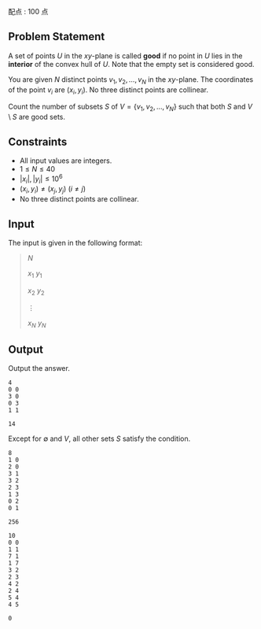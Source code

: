 配点 : $100$ 点

## Problem Statement

A set of points $U$ in the $xy$-plane is called **good** if no point in $U$ lies in the **interior** of the convex hull of $U$. Note that the empty set is considered good.

You are given $N$ distinct points $v_1, v_2, \dots, v_N$ in the $xy$-plane. The coordinates of the point $v_i$ are $(x_i, y_i)$. No three distinct points are collinear.

Count the number of subsets $S$ of $V = \lbrace v_1, v_2, \dots, v_N \rbrace$ such that both $S$ and $V \setminus S$ are good sets.

## Constraints

- All input values are integers.
- $1 \le N \le 40$
- $|x_i|,|y_i|\le 10^6$
- $(x_i,y_i)\neq (x_j,y_j)\ (i\neq j)$
- No three distinct points are collinear.

## Input

The input is given in the following format:

> $N$
> 
> $x_1$ $y_1$
> 
> $x_2$ $y_2$
> 
> $\vdots$
> 
> $x_N$ $y_N$

## Output

Output the answer.

```input1
4
0 0
3 0
0 3
1 1
```

```output1
14
```

Except for $\emptyset$ and $V$, all other sets $S$ satisfy the condition.

```input2
8
1 0
2 0
3 1
3 2
2 3
1 3
0 2
0 1
```

```output2
256
```

```input3
10
0 0
1 1
7 1
1 7
3 2
2 3
4 2
2 4
5 4
4 5
```

```output3
0
```